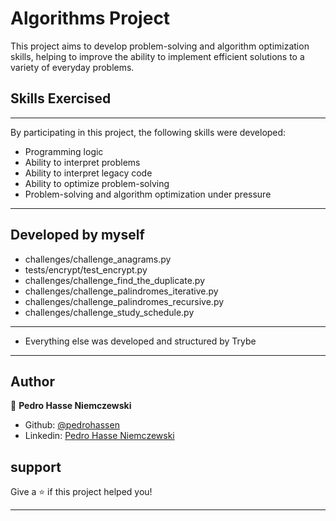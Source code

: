 # Algorithms Project

This project aims to develop problem-solving and algorithm optimization skills, helping to improve the ability to implement efficient solutions to a variety of everyday problems.

## Skills Exercised
---

By participating in this project, the following skills were developed:

* Programming logic
* Ability to interpret problems
* Ability to interpret legacy code
* Ability to optimize problem-solving
* Problem-solving and algorithm optimization under pressure

---

## Developed by myself

* challenges/challenge_anagrams.py
* tests/encrypt/test_encrypt.py
* challenges/challenge_find_the_duplicate.py
* challenges/challenge_palindromes_iterative.py
* challenges/challenge_palindromes_recursive.py
* challenges/challenge_study_schedule.py

---

* Everything else was developed and structured by Trybe

---

## Author

👤 **Pedro Hasse Niemczewski**

* Github: [@pedrohassen](https://github.com/pedrohassen)
* Linkedin: [Pedro Hasse Niemczewski](https://www.linkedin.com/in/pedrohassen/)

## support

Give a ⭐️ if this project helped you!

***

